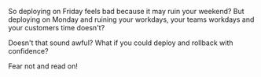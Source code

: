 So deploying on Friday feels bad because it may ruin your weekend?
But deploying on Monday and ruining your workdays, your teams workdays and your customers time doesn't?

Doesn't that sound awful? What if you could deploy and rollback with confidence?

Fear not and read on!
